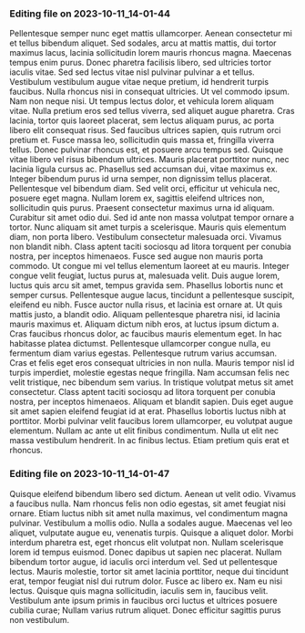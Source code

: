 

### Editing file on 2023-10-11_14-01-44

Pellentesque semper nunc eget mattis ullamcorper. Aenean consectetur mi et tellus bibendum aliquet. Sed sodales, arcu at mattis mattis, dui tortor maximus lacus, lacinia sollicitudin lorem mauris rhoncus magna. Maecenas tempus enim purus. Donec pharetra facilisis libero, sed ultricies tortor iaculis vitae. Sed sed lectus vitae nisl pulvinar pulvinar a et tellus. Vestibulum vestibulum augue vitae neque pretium, id hendrerit turpis faucibus. Nulla rhoncus nisi in consequat ultricies. Ut vel commodo ipsum. Nam non neque nisi. Ut tempus lectus dolor, et vehicula lorem aliquam vitae. Nulla pretium eros sed tellus viverra, sed aliquet augue pharetra. Cras lacinia, tortor quis laoreet placerat, sem lectus aliquam purus, ac porta libero elit consequat risus. Sed faucibus ultrices sapien, quis rutrum orci pretium et. Fusce massa leo, sollicitudin quis massa et, fringilla viverra tellus.
Donec pulvinar rhoncus est, et posuere arcu tempus sed. Quisque vitae libero vel risus bibendum ultrices. Mauris placerat porttitor nunc, nec lacinia ligula cursus ac. Phasellus sed accumsan dui, vitae maximus ex. Integer bibendum purus id urna semper, non dignissim tellus placerat. Pellentesque vel bibendum diam. Sed velit orci, efficitur ut vehicula nec, posuere eget magna. Nullam lorem ex, sagittis eleifend ultrices non, sollicitudin quis purus. Praesent consectetur maximus urna id aliquam.
Curabitur sit amet odio dui. Sed id ante non massa volutpat tempor ornare a tortor. Nunc aliquam sit amet turpis a scelerisque. Mauris quis elementum diam, non porta libero. Vestibulum consectetur malesuada orci. Vivamus non blandit nibh. Class aptent taciti sociosqu ad litora torquent per conubia nostra, per inceptos himenaeos. Fusce sed augue non mauris porta commodo. Ut congue mi vel tellus elementum laoreet at eu mauris. Integer congue velit feugiat, luctus purus at, malesuada velit. Duis augue lorem, luctus quis arcu sit amet, tempus gravida sem. Phasellus lobortis nunc et semper cursus. Pellentesque augue lacus, tincidunt a pellentesque suscipit, eleifend eu nibh. Fusce auctor nulla risus, et lacinia est ornare at.
Ut quis mattis justo, a blandit odio. Aliquam pellentesque pharetra nisi, id lacinia mauris maximus et. Aliquam dictum nibh eros, at luctus ipsum dictum a. Cras faucibus rhoncus dolor, ac faucibus mauris elementum eget. In hac habitasse platea dictumst. Pellentesque ullamcorper congue nulla, eu fermentum diam varius egestas. Pellentesque rutrum varius accumsan. Cras et felis eget eros consequat ultricies in non nulla. Mauris tempor nisl id turpis imperdiet, molestie egestas neque fringilla. Nam accumsan felis nec velit tristique, nec bibendum sem varius.
In tristique volutpat metus sit amet consectetur. Class aptent taciti sociosqu ad litora torquent per conubia nostra, per inceptos himenaeos. Aliquam et blandit sapien. Duis eget augue sit amet sapien eleifend feugiat id at erat. Phasellus lobortis luctus nibh at porttitor. Morbi pulvinar velit faucibus lorem ullamcorper, eu volutpat augue elementum. Nullam ac ante ut elit finibus condimentum. Nulla ut elit nec massa vestibulum hendrerit. In ac finibus lectus. Etiam pretium quis erat et rhoncus.




### Editing file on 2023-10-11_14-01-47

Quisque eleifend bibendum libero sed dictum. Aenean ut velit odio. Vivamus a faucibus nulla. Nam rhoncus felis non odio egestas, sit amet feugiat nisi ornare. Etiam luctus nibh sit amet nulla maximus, vel condimentum magna pulvinar. Vestibulum a mollis odio. Nulla a sodales augue. Maecenas vel leo aliquet, vulputate augue eu, venenatis turpis. Quisque a aliquet dolor. Morbi interdum pharetra est, eget rhoncus elit volutpat non. Nullam scelerisque lorem id tempus euismod.
Donec dapibus ut sapien nec placerat. Nullam bibendum tortor augue, id iaculis orci interdum vel. Sed ut pellentesque lectus. Mauris molestie, tortor sit amet lacinia porttitor, neque dui tincidunt erat, tempor feugiat nisl dui rutrum dolor. Fusce ac libero ex. Nam eu nisi lectus. Quisque quis magna sollicitudin, iaculis sem in, faucibus velit. Vestibulum ante ipsum primis in faucibus orci luctus et ultrices posuere cubilia curae; Nullam varius rutrum aliquet. Donec efficitur sagittis purus non vestibulum.


